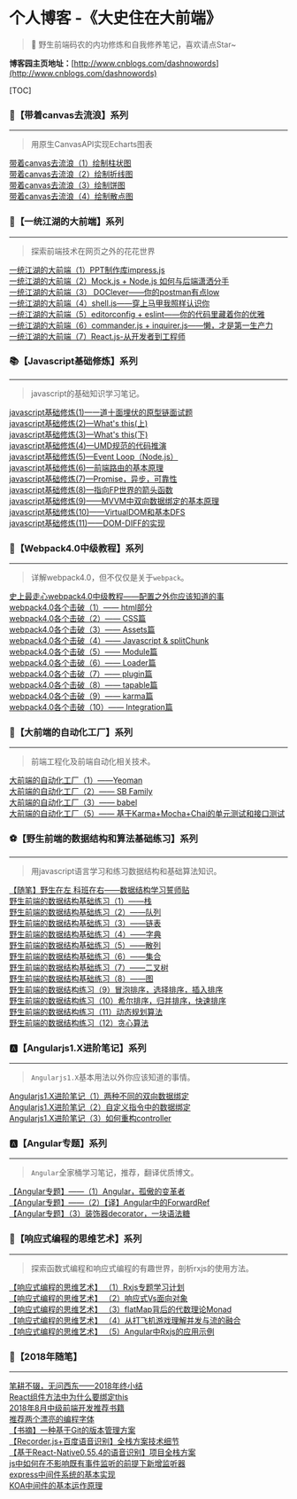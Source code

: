 # 个人博客 -《大史住在大前端》
> 🐳 野生前端码农的内功修炼和自我修养笔记，喜欢请点Star~

**博客园主页地址：**[http://www.cnblogs.com/dashnowords](http://www.cnblogs.com/dashnowords)

[TOC]

### :angel:【带着canvas去流浪】系列

___

>  用原生CanvasAPI实现Echarts图表
   
[带着canvas去流浪（1）绘制柱状图](https://www.cnblogs.com/dashnowords/p/10506921.html)   
[带着canvas去流浪（2）绘制折线图](https://www.cnblogs.com/dashnowords/p/10554552.html)   
[带着canvas去流浪（3）绘制饼图](https://www.cnblogs.com/dashnowords/p/10574646.html)   
[带着canvas去流浪（4）绘制散点图](https://www.cnblogs.com/dashnowords/p/10590032.html)


### :whale:【一统江湖的大前端】系列

___

>  探索前端技术在网页之外的花花世界
   
[一统江湖的大前端（1）PPT制作库impress.js](https://www.cnblogs.com/dashnowords/p/9609301.html)   
[一统江湖的大前端（2）Mock.js + Node.js 如何与后端潇洒分手](https://www.cnblogs.com/dashnowords/p/9632492.html)   
[一统江湖的大前端（3） DOClever——你的postman有点low](https://www.cnblogs.com/dashnowords/p/9609307.html)   
[一统江湖的大前端（4）shell.js——穿上马甲我照样认识你](https://www.cnblogs.com/dashnowords/p/9632493.html)   
[一统江湖的大前端（5）editorconfig + eslint——你的代码里藏着你的优雅](https://www.cnblogs.com/dashnowords/p/9632494.html)   
[一统江湖的大前端（6）commander.js + inquirer.js——懒，才是第一生产力](https://www.cnblogs.com/dashnowords/p/9632495.html)   
[一统江湖的大前端（7）React.js-从开发者到工程师](https://www.cnblogs.com/dashnowords/p/9632496.html)   

### :books:【Javascript基础修炼】系列

___

> javascript的基础知识学习笔记。
   
[javascript基础修炼(1)—一道十面埋伏的原型链面试题](https://www.cnblogs.com/dashnowords/p/9404237.html)   
[javascript基础修炼(2)—What's this(上)](https://www.cnblogs.com/dashnowords/p/9410495.html)   
[javascript基础修炼(3)—What's this(下)](https://www.cnblogs.com/dashnowords/p/9410498.html)   
[javascript基础修炼(4)—UMD规范的代码推演](https://www.cnblogs.com/dashnowords/p/9537315.html)   
[javascript基础修炼(5)—Event Loop（Node.js）](https://www.cnblogs.com/dashnowords/p/9649829.html)   
[javascript基础修炼(6)—前端路由的基本原理](https://www.cnblogs.com/dashnowords/p/9671213.html)   
[javascript基础修炼(7)—Promise，异步，可靠性](https://www.cnblogs.com/dashnowords/p/9709477.html)   
[javascript基础修炼(8)—指向FP世界的箭头函数](https://www.cnblogs.com/dashnowords/p/9807398.html)    
[javascript基础修炼(9)——MVVM中双向数据绑定的基本原理](https://www.cnblogs.com/dashnowords/p/9955460.html)   
[javascript基础修炼(10)——VirtualDOM和基本DFS](https://www.cnblogs.com/dashnowords/p/10030036.html)   
[javascript基础修炼(11)——DOM-DIFF的实现](https://www.cnblogs.com/dashnowords/p/10098152.html)   

### :art:【Webpack4.0中级教程】系列

___

> 详解webpack4.0，但不仅仅是关于`webpack`。
   
[史上最走心webpack4.0中级教程——配置之外你应该知道的事](https://www.cnblogs.com/dashnowords/p/9572755.html)    
[webpack4.0各个击破（1）—— html部分](https://www.cnblogs.com/dashnowords/p/9478777.html)   
[webpack4.0各个击破（2）—— CSS篇](https://www.cnblogs.com/dashnowords/p/9520414.html)   
[webpack4.0各个击破（3）—— Assets篇](https://www.cnblogs.com/dashnowords/p/9545476.html)   
[webpack4.0各个击破（4）—— Javascript & splitChunk](https://www.cnblogs.com/dashnowords/p/9545482.html)   
[webpack4.0各个击破（5）—— Module篇](https://www.cnblogs.com/dashnowords/p/9557366.html)   
[webpack4.0各个击破（6）—— Loader篇](https://www.cnblogs.com/dashnowords/p/9557372.html)   
[webpack4.0各个击破（7）—— plugin篇](https://www.cnblogs.com/dashnowords/p/9572749.html)   
[webpack4.0各个击破（8）—— tapable篇](https://www.cnblogs.com/dashnowords/p/9572750.html)   
[webpack4.0各个击破（9）—— karma篇](https://www.cnblogs.com/dashnowords/p/9572753.html)   
[webpack4.0各个击破（10）—— Integration篇](https://www.cnblogs.com/dashnowords/p/9572754.html)    


### :violin:【大前端的自动化工厂】系列

___

> 前端工程化及前端自动化相关技术。
   
[大前端的自动化工厂（1）——Yeoman](https://www.cnblogs.com/dashnowords/p/9460705.html)   
[大前端的自动化工厂（2）—— SB Family](https://www.cnblogs.com/dashnowords/p/9460722.html)   
[大前端的自动化工厂（3）—— babel](https://www.cnblogs.com/dashnowords/p/9537311.html)   
[大前端的自动化工厂（5）—— 基于Karma+Mocha+Chai的单元测试和接口测试](https://www.cnblogs.com/dashnowords/p/9736491.html)   



### :soccer:【野生前端的数据结构和算法基础练习】系列

___

> 用javascript语言学习和练习数据结构和基础算法知识。
   
[【随笔】野生在左 科班在右——数据结构学习誓师贴](https://www.cnblogs.com/dashnowords/p/9736499.html)   
[野生前端的数据结构基础练习（1）——栈](https://www.cnblogs.com/dashnowords/p/9737665.html)   
[野生前端的数据结构基础练习（2）——队列](https://www.cnblogs.com/dashnowords/p/9739481.html)   
[野生前端的数据结构基础练习（3）——链表](https://www.cnblogs.com/dashnowords/p/9747051.html)   
[野生前端的数据结构基础练习（4）——字典](https://www.cnblogs.com/dashnowords/p/9880013.html)    
[野生前端的数据结构基础练习（5）——散列](https://www.cnblogs.com/dashnowords/p/9893996.html)   
[野生前端的数据结构基础练习（6）——集合](https://www.cnblogs.com/dashnowords/p/9926072.html)   
[野生前端的数据结构基础练习（7）——二叉树](https://www.cnblogs.com/dashnowords/p/9955479.html)   
[野生前端的数据结构基础练习（8）——图](https://www.cnblogs.com/dashnowords/p/10030035.html)   
[野生前端的数据结构练习（9）冒泡排序，选择排序，插入排序](https://www.cnblogs.com/dashnowords/p/10030038.html)   
[野生前端的数据结构练习（10）希尔排序，归并排序，快速排序](https://www.cnblogs.com/dashnowords/p/10041401.html)   
[野生前端的数据结构练习（11）动态规划算法](https://www.cnblogs.com/dashnowords/p/10073292.html)   
[野生前端的数据结构练习（12）贪心算法](https://www.cnblogs.com/dashnowords/p/10073306.html)   



### :a:【Angularjs1.X进阶笔记】系列

___

> `Angularjs1.X`基本用法以外你应该知道的事情。
   
[Angularjs1.X进阶笔记（1）两种不同的双向数据绑定](https://www.cnblogs.com/dashnowords/p/9325775.html)   
[Angularjs1.X进阶笔记（2）自定义指令中的数据绑定](https://www.cnblogs.com/dashnowords/p/9332548.html)   
[Angularjs1.X进阶笔记（3）如何重构controller](https://www.cnblogs.com/dashnowords/p/10125707.html)   


### :a:【Angular专题】系列

___

> `Angular`全家桶学习笔记，推荐，翻译优质博文。
   
[【Angular专题】——（1）Angular，孤傲的变革者](https://www.cnblogs.com/dashnowords/p/10087041.html)   
[【Angular专题】——（2）【译】Angular中的ForwardRef](https://www.cnblogs.com/dashnowords/p/10123696.html)   
[【Angular专题】（3）装饰器decorator，一块语法糖](https://www.cnblogs.com/dashnowords/p/10158537.html)   


### :basketball:【响应式编程的思维艺术】系列

___

> 探索函数式编程和响应式编程的有趣世界，剖析rxjs的使用方法。
   
[【响应式编程的思维艺术】 （1）Rxjs专题学习计划](https://www.cnblogs.com/dashnowords/p/10133782.html)    
[【响应式编程的思维艺术】 （2）响应式Vs面向对象](https://www.cnblogs.com/dashnowords/p/10163367.html)   
[【响应式编程的思维艺术】 （3）flatMap背后的代数理论Monad](https://www.cnblogs.com/dashnowords/p/10176213.html)   
[【响应式编程的思维艺术】 （4）从打飞机游戏理解并发与流的融合](https://www.cnblogs.com/dashnowords/p/10193087.html)   
[【响应式编程的思维艺术】 （5）Angular中Rxjs的应用示例](https://www.cnblogs.com/dashnowords/p/10409224.html)   

### :pencil:【2018年随笔】

___


[笔耕不辍，无问西东——2018年终小结](https://www.cnblogs.com/dashnowords/p/10199126.html)   
[React组件方法中为什么要绑定this](https://www.cnblogs.com/dashnowords/p/9343383.html)   
[2018年8月中级前端开发推荐书籍](https://www.cnblogs.com/dashnowords/p/9373806.html)   
[推荐两个漂亮的编程字体](https://www.cnblogs.com/dashnowords/p/9460695.html)   
[【书摘】一种基于Git的版本管理方案](https://www.cnblogs.com/dashnowords/p/9537300.html)   
[【Recorder.js+百度语音识别】全栈方案技术细节](https://www.cnblogs.com/dashnowords/p/9557355.html)   
[【基于React-Native0.55.4的语音识别】项目全栈方案](https://www.cnblogs.com/dashnowords/p/9841068.html)   
[js中如何在不影响既有事件监听的前提下新增监听器](https://www.cnblogs.com/dashnowords/p/9593946.html)   
[express中间件系统的基本实现](https://www.cnblogs.com/dashnowords/p/9683361.html)   
[KOA中间件的基本运作原理](https://www.cnblogs.com/dashnowords/p/10439605.html)   

